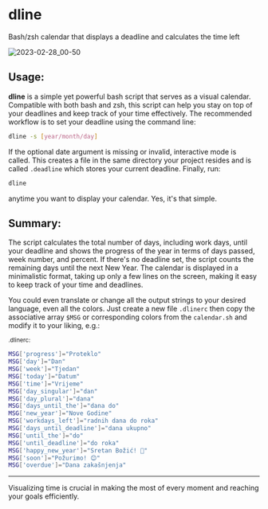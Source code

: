 # dline
Bash/zsh calendar that displays a deadline and calculates the time left

![2023-02-28_00-50](https://user-images.githubusercontent.com/411471/221715818-860d8173-d00e-49d0-9e50-8786c8e5dfe9.png)

## Usage:

**dline** is a simple yet powerful bash script that serves as a visual calendar. Compatible with both bash and zsh, this script can help you stay on top of your deadlines and keep track of your time effectively. The recommended workflow is to set your deadline using the command line: 

```bash
dline -s [year/month/day]
```

If the optional date argument is missing or invalid, interactive mode is called. This creates a file in the same directory your project resides and is called `.deadline` which stores your current deadline. Finally, run:

```bash
dline
```

anytime you want to display your calendar. Yes, it's that simple.

## Summary:

The script calculates the total number of days, including work days, until your deadline and shows the progress of the year in terms of days passed, week number, and percent. If there's no deadline set, the script counts the remaining days until the next New Year. The calendar is displayed in a minimalistic format, taking up only a few lines on the screen, making it easy to keep track of your time and deadlines.

You could even translate or change all the output strings to your desired language, even all the colors. Just create a new file `.dlinerc` then copy the associative array `$MSG` or corresponding colors from the `calendar.sh` and modify it to your liking, e.g.:

<sub>.dlinerc:</sub>
```bash
MSG['progress']="Proteklo"
MSG['day']="Dan"
MSG['week']="Tjedan"
MSG['today']="Datum"
MSG['time']="Vrijeme"
MSG['day_singular']="dan"
MSG['day_plural']="dana"
MSG['days_until_the']="dana do"
MSG['new_year']="Nove Godine"
MSG['workdays_left']="radnih dana do roka"
MSG['days_until_deadline']="dana ukupno"
MSG['until_the']="do"
MSG['until_deadline']="do roka"
MSG['happy_new_year']="Sretan Božić! 🎄"
MSG['soon']="Požurimo! 😊"
MSG['overdue']="Dana zakašnjenja"
```

---

Visualizing time is crucial in making the most of every moment and reaching your goals efficiently.
